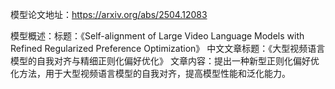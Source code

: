 模型论文地址：https://arxiv.org/abs/2504.12083

模型概述：标题：《Self-alignment of Large Video Language Models with Refined Regularized Preference Optimization》
中文文章标题：《大型视频语言模型的自我对齐与精细正则化偏好优化》
文章内容：提出一种新型正则化偏好优化方法，用于大型视频语言模型的自我对齐，提高模型性能和泛化能力。
